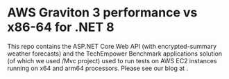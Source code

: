 # AWS Graviton 3 performance vs x86-64 for .NET 8

This repo contains the ASP.NET Core Web API (with encrypted-summary weather forecasts) and the TechEmpower Benchmark applications solution (of which we used /Mvc project) used to run tests on AWS EC2 instances running on x64 and arm64 processors. Please see our blog at <blog URL TBD>.
